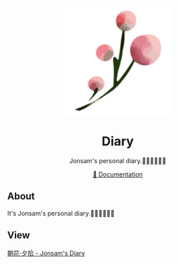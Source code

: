<br>
<p align="center">
<a href="https://diary.jonsam.site" target="_blank">
<img src="./logo.png" alt="diary" height="250" width="250"/>
</a>
<h1 align="center">Diary</h1>
</p>

<p align="center">
Jonsam's personal diary.🧑‍💻👩‍💻👨‍💻
</p>

<p align="center">
  <a href="https://diary.jonsam.site">📖 Documentation</a>
</p>

## About

It's Jonsam's personal diary.🧑‍💻👩‍💻👨‍💻

## View

[朝花·夕拾 - Jonsam's Diary](https://diary.jonsam.site/)